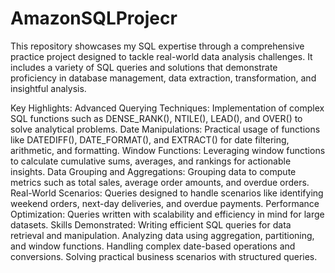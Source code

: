 # AmazonSQLProjecr
This repository showcases my SQL expertise through a comprehensive practice project designed to tackle real-world data analysis challenges. It includes a variety of SQL queries and solutions that demonstrate proficiency in database management, data extraction, transformation, and insightful analysis.

Key Highlights:
Advanced Querying Techniques: Implementation of complex SQL functions such as DENSE_RANK(), NTILE(), LEAD(), and OVER() to solve analytical problems.
Date Manipulations: Practical usage of functions like DATEDIFF(), DATE_FORMAT(), and EXTRACT() for date filtering, arithmetic, and formatting.
Window Functions: Leveraging window functions to calculate cumulative sums, averages, and rankings for actionable insights.
Data Grouping and Aggregations: Grouping data to compute metrics such as total sales, average order amounts, and overdue orders.
Real-World Scenarios: Queries designed to handle scenarios like identifying weekend orders, next-day deliveries, and overdue payments.
Performance Optimization: Queries written with scalability and efficiency in mind for large datasets.
Skills Demonstrated:
Writing efficient SQL queries for data retrieval and manipulation.
Analyzing data using aggregation, partitioning, and window functions.
Handling complex date-based operations and conversions.
Solving practical business scenarios with structured queries.
